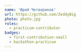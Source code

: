 ```yaml
---
name: 'Юрий Четвериков'
url: https://github.com/ZeddyBig
photo: photo.jpg
roles:
  - practicum-contributor
badges:
  - first-contribution-small
  - hackathon-practicum
---
```

